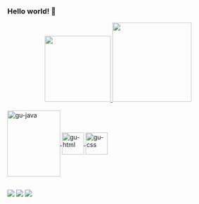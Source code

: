 ### Hello world! 👋

<div align="center">
  <a href="https://github.com/rafaballerini">
  <img height="150em" src="https://github-readme-stats.vercel.app/api?username=gustavoxavierf2&show_icons=true&theme=dark&include_all_commits=true&count_private=true"/>
  <img height="180em" src="https://github-readme-stats.vercel.app/api/top-langs/?username=gustavoxavierf2&layout=compact&langs_count=7&theme=dark"/>
</div>
  <div style="display: inline_block"><br>
  <img align="center" alt="gu-java" height="150" width="120" src="https://cdn.jsdelivr.net/gh/devicons/devicon/icons/java/java-plain-wordmark.svg" />
  <img align="center" alt="gu-html" height="50" width="50" src="https://cdn.jsdelivr.net/gh/devicons/devicon/icons/html5/html5-plain-wordmark.svg" />
  <img align="center" alt="gu-css" height="50" width="50" src="https://cdn.jsdelivr.net/gh/devicons/devicon/icons/css3/css3-plain-wordmark.svg" />   
</div>
  
  ##
  
<div> 
  <a href="https://www.instagram.com/guxfarias7/" target="_blank"><img src="https://img.shields.io/badge/-Instagram-%23E4405F?style=for-the-badge&logo=instagram&logoColor=white" target="_blank"></a>
  <a href = "mailto:guxfarias7@gmail.com"><img src="https://img.shields.io/badge/-Gmail-%23333?style=for-the-badge&logo=gmail&logoColor=white" target="_blank"></a>
  <a href="https://www.linkedin.com/in/gustavo-xavier-farias-b2561418a/" target="_blank"><img src="https://img.shields.io/badge/-LinkedIn-%230077B5?style=for-the-badge&logo=linkedin&logoColor=white" target="_blank"></a> 
</div>
